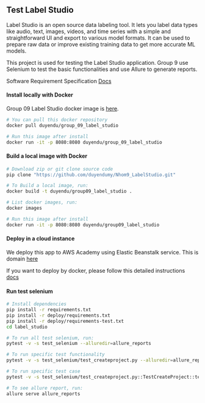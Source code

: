 ## Test Label Studio

Label Studio is an open source data labeling tool. It lets you label data types like audio, text, images, videos, and time series with a simple and straightforward UI and export to various model formats. It can be used to prepare raw data or improve existing training data to get more accurate ML models.

This project is used for testing the Label Studio application. Group 9 use Selenium to test the basic functionalities and use Allure to generate reports.

Software Requirement Specification [Docs](https://docs.google.com/document/d/1wH-JTws-e2QWNwUOfaP1agbtjZV4rkDm1Rp0unthgeo/edit?usp=sharing)

#### Install locally with Docker

Group 09 Label Studio docker image is [here](https://hub.docker.com/repository/docker/duyendu/group_09_label_studio).

```bash
# You can pull this docker repository
docker pull duyendu/group_09_label_studio

# Run this image after install
docker run -it -p 8080:8080 duyendu/group_09_label_studio
```

#### Build a local image with Docker

```bash
# Download zip or git clone source code
pip clone "https://github.com/duyendumy/Nhom9_LabelStudio.git"

# To Build a local image, run:
docker build -t duyendu/group09_label_studio .

# List docker images, run:
docker images

# Run this image after install
docker run -it -p 8080:8080 duyendu/group09_label_studio
```

#### Deploy in a cloud instance

We deploy this app to AWS Academy using Elastic Beanstalk service.
This is domain [here](http://testlabelstudio.us-east-1.elasticbeanstalk.com/)

If you want to deploy by docker, please follow this detailed instructions [docs](https://docs.google.com/document/d/1fw_0v-iWkRd5rYkOMR-NFacxEHoJWz-W/edit?usp=sharing&ouid=100172530492298207195&rtpof=true&sd=true)

#### Run test selenium

```bash
# Install dependencies
pip install -r requirements.txt
pip install -r deploy/requirements.txt
pip install -r deploy/requirements-test.txt
cd label_studio

# To run all test selenium, run:
pytest -v -s test_selenium --alluredir=allure_reports

# To run specific test functionality
pytest -v -s test_selenium/test_createproject.py --alluredir=allure_reports

# To run specific test case
pytest -v -s test_selenium/test_createproject.py::TestCreateProject::test_create_valid_project --alluredir=allure_reports

# To see allure report, run:
allure serve allure_reports
```
